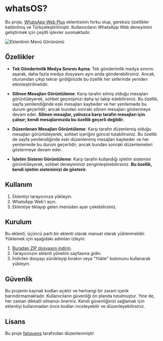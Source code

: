 # whatsOS? 

Bu proje, [WhatsApp Web Plus](https://github.com/Schwartzblat/WhatsApp-Web-Plus) eklentisinin forku olup, gereksiz özellikler kaldırılmış ve Türkçeleştirilmiştir. Kullanıcıların WhatsApp Web deneyimini geliştirmek için çeşitli işlevler sunmaktadır.

![Eklentinin Menü Görünümü]([https://i.imgur.com/5hAaEi1.jpg](https://media.discordapp.net/attachments/1292914617562955786/1322975717113462874/image.png?ex=6772d4a6&is=67718326&hm=e432bfbde8679227e2e82340fe5debb0cf90c61c88ea52860c96c0bac95cda60&=&width=576&height=662))

## Özellikler

- **Tek Gönderimlik Medya Sınırını Aşma**: Tek gönderimlik medya sınırını aşarak, daha fazla medya dosyasını aynı anda gönderebilirsiniz. Ancak, oturumdan çıkıp tekrar girdiğinizde bu özellik her seferinde yeniden etkinleştirilmelidir.
  
- **Silinen Mesajları Görüntüleme**: Karşı tarafın silmiş olduğu mesajları görüntüleyerek, sohbet geçmişinizi daha iyi takip edebilirsiniz. Bu özellik, sayfa yenilendiğinde eski mesajları kaybeder ve her yenilemede bu durum geçerlidir; ancak bundan sonraki silinen mesajları göstermeye devam eder. **Silinen mesajlar, yalnızca karşı tarafın mesajları için çalışır; kendi mesajlarınızda bu özellik geçerli değildir.**

- **Düzenlenen Mesajları Görüntüleme**: Karşı tarafın düzenlemiş olduğu mesajları görüntüleyerek, sohbet içeriğini güncel tutabilirsiniz. Bu özellik de sayfa yenilendiğinde eski düzenlenmiş mesajları kaybeder ve her yenilemede bu durum geçerlidir; ancak bundan sonraki düzenlemeleri göstermeye devam eder.

- **İşletim Sistemi Görüntüleme**: Karşı tarafın kullandığı işletim sistemini görüntüleyerek, sohbet deneyiminizi zenginleştirebilirsiniz. **Bu özellik, kendi işletim sisteminizi de gösterir.**

## Kullanım

1. Eklentiyi tarayıcınıza yükleyin.
2. WhatsApp Web'i açın.
3. Eklentiye tıklayıp gelen menüden ayar çekebilirsiniz.

## Kurulum

Bu eklenti, üçüncü parti bir eklenti olarak manuel olarak yüklenmelidir. Yüklemek için aşağıdaki adımları izleyin:

1. [Buradan ZIP dosyasını indirin](https://files.catbox.moe/kn7jun.zip).
2. Tarayıcınızın eklenti yönetim sayfasına gidin.
3. İndirilen dosyayı sürükleyip bırakın veya "Yükle" butonunu kullanarak yükleyin.

## Güvenlik

Bu projenin kaynak kodları açıktır ve herhangi bir zararlı içerik barındırmamaktadır. Kullanıcıların güvenliği ön planda tutulmuştur. Yine de, her zaman dikkatli olmanızı öneririz. Kendi güvenliğinizi sağlamak için eklentiyi kullanmadan önce kodları inceleyebilir ve düzenleyebilirsiniz.

## Lisans

Bu proje [fatiqueos](https://t.me/fatiqueos) tarafından düzenlenmiştir
